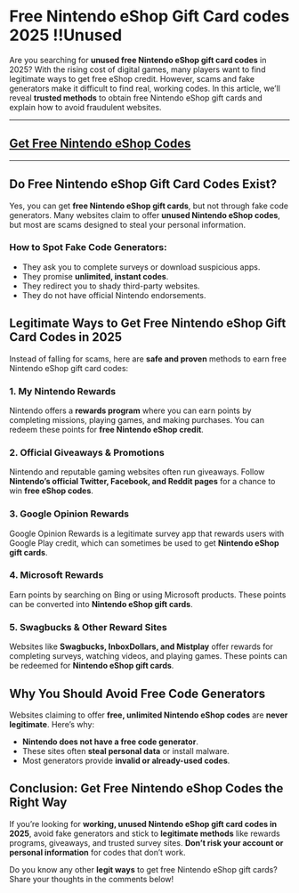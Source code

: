 # **Free Nintendo eShop Gift Card codes 2025 !!Unused**

Are you searching for **unused free Nintendo eShop gift card codes** in 2025? With the rising cost of digital games, many players want to find legitimate ways to get free eShop credit. However, scams and fake generators make it difficult to find real, working codes. In this article, we’ll reveal **trusted methods** to obtain free Nintendo eShop gift cards and explain how to avoid fraudulent websites.

---
## [Get Free Nintendo eShop Codes](https://codesloot.com/)
---
## Do Free Nintendo eShop Gift Card Codes Exist?

Yes, you can get **free Nintendo eShop gift cards**, but not through fake code generators. Many websites claim to offer **unused Nintendo eShop codes**, but most are scams designed to steal your personal information.

### How to Spot Fake Code Generators:
- They ask you to complete surveys or download suspicious apps.
- They promise **unlimited, instant codes**.
- They redirect you to shady third-party websites.
- They do not have official Nintendo endorsements.

## Legitimate Ways to Get Free Nintendo eShop Gift Card Codes in 2025

Instead of falling for scams, here are **safe and proven** methods to earn free Nintendo eShop gift card codes:

### 1. **My Nintendo Rewards**
Nintendo offers a **rewards program** where you can earn points by completing missions, playing games, and making purchases. You can redeem these points for **free Nintendo eShop credit**.

### 2. **Official Giveaways & Promotions**
Nintendo and reputable gaming websites often run giveaways. Follow **Nintendo’s official Twitter, Facebook, and Reddit pages** for a chance to win **free eShop codes**.

### 3. **Google Opinion Rewards**
Google Opinion Rewards is a legitimate survey app that rewards users with Google Play credit, which can sometimes be used to get **Nintendo eShop gift cards**.

### 4. **Microsoft Rewards**
Earn points by searching on Bing or using Microsoft products. These points can be converted into **Nintendo eShop gift cards**.

### 5. **Swagbucks & Other Reward Sites**
Websites like **Swagbucks, InboxDollars, and Mistplay** offer rewards for completing surveys, watching videos, and playing games. These points can be redeemed for **Nintendo eShop gift cards**.

## Why You Should Avoid Free Code Generators

Websites claiming to offer **free, unlimited Nintendo eShop codes** are **never legitimate**. Here’s why:
- **Nintendo does not have a free code generator**.
- These sites often **steal personal data** or install malware.
- Most generators provide **invalid or already-used codes**.

## Conclusion: Get Free Nintendo eShop Codes the Right Way

If you’re looking for **working, unused Nintendo eShop gift card codes in 2025**, avoid fake generators and stick to **legitimate methods** like rewards programs, giveaways, and trusted survey sites. **Don’t risk your account or personal information** for codes that don’t work.

Do you know any other **legit ways** to get free Nintendo eShop gift cards? Share your thoughts in the comments below!

